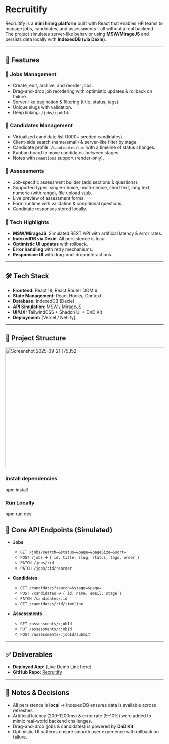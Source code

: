 # Recruitify  

Recruitify is a **mini hiring platform** built with React that enables HR teams to manage jobs, candidates, and assessments—all without a real backend. The project simulates server-like behavior using **MSW/MirageJS** and persists data locally with **IndexedDB (via Dexie)**.  

---

## 🚀 Features  

### 🔹 Jobs Management  
- Create, edit, archive, and reorder jobs.  
- Drag-and-drop job reordering with optimistic updates & rollback on failure.  
- Server-like pagination & filtering (title, status, tags).  
- Unique slugs with validation.  
- Deep linking: `/jobs/:jobId`.  

### 🔹 Candidates Management  
- Virtualized candidate list (1000+ seeded candidates).  
- Client-side search (name/email) & server-like filter by stage.  
- Candidate profile: `/candidates/:id` with a timeline of status changes.  
- Kanban board to move candidates between stages.  
- Notes with `@mentions` support (render-only).  

### 🔹 Assessments  
- Job-specific assessment builder (add sections & questions).  
- Supported types: single-choice, multi-choice, short text, long text, numeric (with range), file upload stub.  
- Live preview of assessment forms.  
- Form runtime with validation & conditional questions.  
- Candidate responses stored locally.  

### 🔹 Tech Highlights  
- **MSW/MirageJS**: Simulated REST API with artificial latency & error rates.  
- **IndexedDB via Dexie**: All persistence is local.  
- **Optimistic UI updates** with rollback.  
- **Error handling** with retry mechanisms.  
- **Responsive UI** with drag-and-drop interactions.  

---

## 🛠️ Tech Stack  

- **Frontend:** React 18, React Router DOM 6  
- **State Management:** React Hooks, Context  
- **Database:** IndexedDB (Dexie)  
- **API Simulation:** MSW / MirageJS  
- **UI/UX:** TailwindCSS + Shadcn UI + DnD Kit  
- **Deployment:** [Vercel / Netlify]  

---

## 📂 Project Structure  

<img width="647" height="382" alt="Screenshot 2025-09-21 175352" src="https://github.com/user-attachments/assets/6a377d7b-0410-4097-a07a-dcb13962e732" />

### Install dependencies  
npm install

### Run Locally
npm run dev

## 🧪 Core API Endpoints (Simulated)  

- **Jobs**  
  - `GET /jobs?search=&status=&page=&pageSize=&sort=`  
  - `POST /jobs` → `{ id, title, slug, status, tags, order }`  
  - `PATCH /jobs/:id`  
  - `PATCH /jobs/:id/reorder`  

- **Candidates**  
  - `GET /candidates?search=&stage=&page=`  
  - `POST /candidates` → `{ id, name, email, stage }`  
  - `PATCH /candidates/:id`  
  - `GET /candidates/:id/timeline`  

- **Assessments**  
  - `GET /assessments/:jobId`  
  - `PUT /assessments/:jobId`  
  - `POST /assessments/:jobId/submit`  

---

## ✅ Deliverables  

- **Deployed App:** [Live Demo Link here]  
- **GitHub Repo:** [Recruitify](https://github.com/hriiishav/Recruitify)  

---

## 📌 Notes & Decisions  

- All persistence is **local** → IndexedDB ensures data is available across refreshes.  
- Artificial latency (200–1200ms) & error rate (5–10%) were added to mimic real-world backend challenges.  
- Drag-and-drop (jobs & candidates) is powered by **DnD Kit**.  
- Optimistic UI patterns ensure smooth user experience with rollback on failure.  

